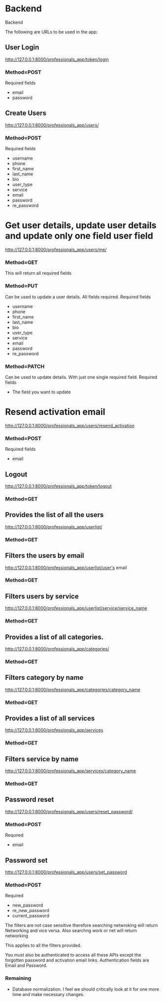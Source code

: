 # Backend
Backend


The following are URLs to be used in the app:

## User Login
http://127.0.0.1:8000/professionals_app/token/login

### Method=POST

Required fields
* email
* password

## Create Users
http://127.0.0.1:8000/professionals_app/users/

### Method=POST

Required fields
* username
* phone
* first_name
* last_name
* bio
* user_type
* service
* email
* password
* re_password

# Get user details, update user details and update only one field user field
http://127.0.0.1:8000/professionals_app/users/me/

### Method=GET
This will return all required fields

### Method=PUT
Can be used to update a user details. All fields required.
Required fields
* username
* phone
* first_name
* last_name
* bio
* user_type
* service
* email
* password
* re_password


### Method=PATCH
Can be used to update details. With just one single required field.
Required fields 
* The field you want to update

# Resend activation email
http://127.0.0.1:8000/professionals_app/users/resend_activation

### Method=POST

Required fields
* email

## Logout
http://127.0.0.1:8000/professionals_app/token/logout

### Method=GET

## Provides the list of all the users
http://127.0.0.1:8000/professionals_app/userlist/

### Method=GET

## Filters the users by email
http://127.0.0.1:8000/professionals_app/userlist/user's email

### Method=GET

## Filters users by service
http://127.0.0.1:8000/professionals_app/userlist/service/service_name

### Method=GET


## Provides a list of all categories.
http://127.0.0.1:8000/professionals_app/categories/

### Method=GET

## Filters category by name
http://127.0.0.1:8000/professionals_app/categories/category_name

### Method=GET


## Provides a list of all services
http://127.0.0.1:8000/professionals_app/services

### Method=GET

## Filters service by name
http://127.0.0.1:8000/professionals_app/services/category_name

### Method=GET

## Password reset
http://127.0.0.1:8000/professionals_app/users/reset_password/

### Method=POST

Required
* email

## Password set
http://127.0.0.1:8000/professionals_app/users/set_password

### Method=POST

 Required
* new_password
* re_new_password
* current_password


The filters are not case sensitive therefore searching netwroking will return Networking and vice versa.
Also searchng work or net will return networking

This applies to all the filters provided.

You must also be authenticated to access all these APIs except the forgotten password and activation email links.
Authentication fields are Email and Password.


### Remaining
* Database normalization. I feel we should critically look at it for one more time and make necessary changes.
